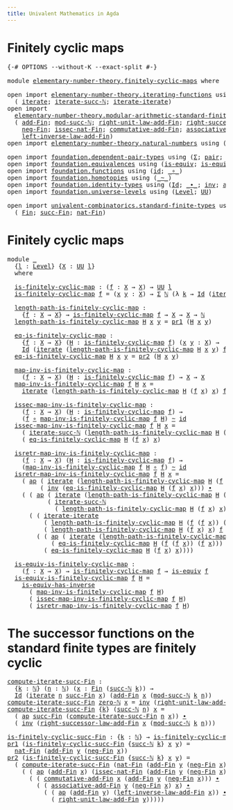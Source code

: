 ```yaml
---
title: Univalent Mathematics in Agda
---
```


# Finitely cyclic maps

<pre class="Agda"><a id="79" class="Symbol">{-#</a> <a id="83" class="Keyword">OPTIONS</a> <a id="91" class="Pragma">--without-K</a> <a id="103" class="Pragma">--exact-split</a> <a id="117" class="Symbol">#-}</a>

<a id="122" class="Keyword">module</a> <a id="129" href="elementary-number-theory.finitely-cyclic-maps.html" class="Module">elementary-number-theory.finitely-cyclic-maps</a> <a id="175" class="Keyword">where</a>

<a id="182" class="Keyword">open</a> <a id="187" class="Keyword">import</a> <a id="194" href="elementary-number-theory.iterating-functions.html" class="Module">elementary-number-theory.iterating-functions</a> <a id="239" class="Keyword">using</a>
  <a id="247" class="Symbol">(</a> <a id="249" href="elementary-number-theory.iterating-functions.html#566" class="Function">iterate</a><a id="256" class="Symbol">;</a> <a id="258" href="elementary-number-theory.iterating-functions.html#671" class="Function">iterate-succ-ℕ</a><a id="272" class="Symbol">;</a> <a id="274" href="elementary-number-theory.iterating-functions.html#1133" class="Function">iterate-iterate</a><a id="289" class="Symbol">)</a>
<a id="291" class="Keyword">open</a> <a id="296" class="Keyword">import</a>
  <a id="305" href="elementary-number-theory.modular-arithmetic-standard-finite-types.html" class="Module">elementary-number-theory.modular-arithmetic-standard-finite-types</a> <a id="371" class="Keyword">using</a>
  <a id="379" class="Symbol">(</a> <a id="381" href="elementary-number-theory.modular-arithmetic-standard-finite-types.html#6001" class="Function">add-Fin</a><a id="388" class="Symbol">;</a> <a id="390" href="elementary-number-theory.modular-arithmetic-standard-finite-types.html#2719" class="Function">mod-succ-ℕ</a><a id="400" class="Symbol">;</a> <a id="402" href="elementary-number-theory.modular-arithmetic-standard-finite-types.html#9208" class="Function">right-unit-law-add-Fin</a><a id="424" class="Symbol">;</a> <a id="426" href="elementary-number-theory.modular-arithmetic-standard-finite-types.html#11384" class="Function">right-successor-law-add-Fin</a><a id="453" class="Symbol">;</a>
    <a id="459" href="elementary-number-theory.modular-arithmetic-standard-finite-types.html#6573" class="Function">neg-Fin</a><a id="466" class="Symbol">;</a> <a id="468" href="elementary-number-theory.modular-arithmetic-standard-finite-types.html#5338" class="Function">issec-nat-Fin</a><a id="481" class="Symbol">;</a> <a id="483" href="elementary-number-theory.modular-arithmetic-standard-finite-types.html#7791" class="Function">commutative-add-Fin</a><a id="502" class="Symbol">;</a> <a id="504" href="elementary-number-theory.modular-arithmetic-standard-finite-types.html#7970" class="Function">associative-add-Fin</a><a id="523" class="Symbol">;</a>
    <a id="529" href="elementary-number-theory.modular-arithmetic-standard-finite-types.html#9898" class="Function">left-inverse-law-add-Fin</a><a id="553" class="Symbol">)</a>
<a id="555" class="Keyword">open</a> <a id="560" class="Keyword">import</a> <a id="567" href="elementary-number-theory.natural-numbers.html" class="Module">elementary-number-theory.natural-numbers</a> <a id="608" class="Keyword">using</a> <a id="614" class="Symbol">(</a><a id="615" href="elementary-number-theory.natural-numbers.html#1444" class="Datatype">ℕ</a><a id="616" class="Symbol">;</a> <a id="618" href="elementary-number-theory.natural-numbers.html#1465" class="InductiveConstructor">zero-ℕ</a><a id="624" class="Symbol">;</a> <a id="626" href="elementary-number-theory.natural-numbers.html#1478" class="InductiveConstructor">succ-ℕ</a><a id="632" class="Symbol">)</a>

<a id="635" class="Keyword">open</a> <a id="640" class="Keyword">import</a> <a id="647" href="foundation.dependent-pair-types.html" class="Module">foundation.dependent-pair-types</a> <a id="679" class="Keyword">using</a> <a id="685" class="Symbol">(</a><a id="686" href="foundation-core.dependent-pair-types.html#502" class="Record">Σ</a><a id="687" class="Symbol">;</a> <a id="689" href="foundation-core.dependent-pair-types.html#575" class="InductiveConstructor">pair</a><a id="693" class="Symbol">;</a> <a id="695" href="foundation-core.dependent-pair-types.html#592" class="Field">pr1</a><a id="698" class="Symbol">;</a> <a id="700" href="foundation-core.dependent-pair-types.html#604" class="Field">pr2</a><a id="703" class="Symbol">)</a>
<a id="705" class="Keyword">open</a> <a id="710" class="Keyword">import</a> <a id="717" href="foundation.equivalences.html" class="Module">foundation.equivalences</a> <a id="741" class="Keyword">using</a> <a id="747" class="Symbol">(</a><a id="748" href="foundation-core.equivalences.html#1542" class="Function">is-equiv</a><a id="756" class="Symbol">;</a> <a id="758" href="foundation-core.equivalences.html#2999" class="Function">is-equiv-has-inverse</a><a id="778" class="Symbol">)</a>
<a id="780" class="Keyword">open</a> <a id="785" class="Keyword">import</a> <a id="792" href="foundation.functions.html" class="Module">foundation.functions</a> <a id="813" class="Keyword">using</a> <a id="819" class="Symbol">(</a><a id="820" href="foundation-core.functions.html#309" class="Function">id</a><a id="822" class="Symbol">;</a> <a id="824" href="foundation-core.functions.html#407" class="Function Operator">_∘_</a><a id="827" class="Symbol">)</a>
<a id="829" class="Keyword">open</a> <a id="834" class="Keyword">import</a> <a id="841" href="foundation.homotopies.html" class="Module">foundation.homotopies</a> <a id="863" class="Keyword">using</a> <a id="869" class="Symbol">(</a><a id="870" href="foundation-core.homotopies.html#467" class="Function Operator">_~_</a><a id="873" class="Symbol">)</a>
<a id="875" class="Keyword">open</a> <a id="880" class="Keyword">import</a> <a id="887" href="foundation.identity-types.html" class="Module">foundation.identity-types</a> <a id="913" class="Keyword">using</a> <a id="919" class="Symbol">(</a><a id="920" href="foundation-core.identity-types.html#641" class="Datatype">Id</a><a id="922" class="Symbol">;</a> <a id="924" href="foundation-core.identity-types.html#1239" class="Function Operator">_∙_</a><a id="927" class="Symbol">;</a> <a id="929" href="foundation-core.identity-types.html#1552" class="Function">inv</a><a id="932" class="Symbol">;</a> <a id="934" href="foundation-core.identity-types.html#2853" class="Function">ap</a><a id="936" class="Symbol">)</a>
<a id="938" class="Keyword">open</a> <a id="943" class="Keyword">import</a> <a id="950" href="foundation.universe-levels.html" class="Module">foundation.universe-levels</a> <a id="977" class="Keyword">using</a> <a id="983" class="Symbol">(</a><a id="984" href="Agda.Primitive.html#597" class="Postulate">Level</a><a id="989" class="Symbol">;</a> <a id="991" href="foundation-core.universe-levels.html#222" class="Primitive">UU</a><a id="993" class="Symbol">)</a>

<a id="996" class="Keyword">open</a> <a id="1001" class="Keyword">import</a> <a id="1008" href="univalent-combinatorics.standard-finite-types.html" class="Module">univalent-combinatorics.standard-finite-types</a> <a id="1054" class="Keyword">using</a>
  <a id="1062" class="Symbol">(</a> <a id="1064" href="univalent-combinatorics.standard-finite-types.html#1975" class="Function">Fin</a><a id="1067" class="Symbol">;</a> <a id="1069" href="univalent-combinatorics.standard-finite-types.html#7494" class="Function">succ-Fin</a><a id="1077" class="Symbol">;</a> <a id="1079" href="univalent-combinatorics.standard-finite-types.html#5496" class="Function">nat-Fin</a><a id="1086" class="Symbol">)</a>
</pre>
# Finitely cyclic maps

<pre class="Agda"><a id="1125" class="Keyword">module</a> <a id="1132" href="elementary-number-theory.finitely-cyclic-maps.html#1132" class="Module">_</a>
  <a id="1136" class="Symbol">{</a><a id="1137" href="elementary-number-theory.finitely-cyclic-maps.html#1137" class="Bound">l</a> <a id="1139" class="Symbol">:</a> <a id="1141" href="Agda.Primitive.html#597" class="Postulate">Level</a><a id="1146" class="Symbol">}</a> <a id="1148" class="Symbol">{</a><a id="1149" href="elementary-number-theory.finitely-cyclic-maps.html#1149" class="Bound">X</a> <a id="1151" class="Symbol">:</a> <a id="1153" href="foundation-core.universe-levels.html#222" class="Primitive">UU</a> <a id="1156" href="elementary-number-theory.finitely-cyclic-maps.html#1137" class="Bound">l</a><a id="1157" class="Symbol">}</a>
  <a id="1161" class="Keyword">where</a>

  <a id="1170" href="elementary-number-theory.finitely-cyclic-maps.html#1170" class="Function">is-finitely-cyclic-map</a> <a id="1193" class="Symbol">:</a> <a id="1195" class="Symbol">(</a><a id="1196" href="elementary-number-theory.finitely-cyclic-maps.html#1196" class="Bound">f</a> <a id="1198" class="Symbol">:</a> <a id="1200" href="elementary-number-theory.finitely-cyclic-maps.html#1149" class="Bound">X</a> <a id="1202" class="Symbol">→</a> <a id="1204" href="elementary-number-theory.finitely-cyclic-maps.html#1149" class="Bound">X</a><a id="1205" class="Symbol">)</a> <a id="1207" class="Symbol">→</a> <a id="1209" href="foundation-core.universe-levels.html#222" class="Primitive">UU</a> <a id="1212" href="elementary-number-theory.finitely-cyclic-maps.html#1137" class="Bound">l</a>
  <a id="1216" href="elementary-number-theory.finitely-cyclic-maps.html#1170" class="Function">is-finitely-cyclic-map</a> <a id="1239" href="elementary-number-theory.finitely-cyclic-maps.html#1239" class="Bound">f</a> <a id="1241" class="Symbol">=</a> <a id="1243" class="Symbol">(</a><a id="1244" href="elementary-number-theory.finitely-cyclic-maps.html#1244" class="Bound">x</a> <a id="1246" href="elementary-number-theory.finitely-cyclic-maps.html#1246" class="Bound">y</a> <a id="1248" class="Symbol">:</a> <a id="1250" href="elementary-number-theory.finitely-cyclic-maps.html#1149" class="Bound">X</a><a id="1251" class="Symbol">)</a> <a id="1253" class="Symbol">→</a> <a id="1255" href="foundation-core.dependent-pair-types.html#502" class="Record">Σ</a> <a id="1257" href="elementary-number-theory.natural-numbers.html#1444" class="Datatype">ℕ</a> <a id="1259" class="Symbol">(λ</a> <a id="1262" href="elementary-number-theory.finitely-cyclic-maps.html#1262" class="Bound">k</a> <a id="1264" class="Symbol">→</a> <a id="1266" href="foundation-core.identity-types.html#641" class="Datatype">Id</a> <a id="1269" class="Symbol">(</a><a id="1270" href="elementary-number-theory.iterating-functions.html#566" class="Function">iterate</a> <a id="1278" href="elementary-number-theory.finitely-cyclic-maps.html#1262" class="Bound">k</a> <a id="1280" href="elementary-number-theory.finitely-cyclic-maps.html#1239" class="Bound">f</a> <a id="1282" href="elementary-number-theory.finitely-cyclic-maps.html#1244" class="Bound">x</a><a id="1283" class="Symbol">)</a> <a id="1285" href="elementary-number-theory.finitely-cyclic-maps.html#1246" class="Bound">y</a><a id="1286" class="Symbol">)</a>

  <a id="1291" href="elementary-number-theory.finitely-cyclic-maps.html#1291" class="Function">length-path-is-finitely-cyclic-map</a> <a id="1326" class="Symbol">:</a>
    <a id="1332" class="Symbol">{</a><a id="1333" href="elementary-number-theory.finitely-cyclic-maps.html#1333" class="Bound">f</a> <a id="1335" class="Symbol">:</a> <a id="1337" href="elementary-number-theory.finitely-cyclic-maps.html#1149" class="Bound">X</a> <a id="1339" class="Symbol">→</a> <a id="1341" href="elementary-number-theory.finitely-cyclic-maps.html#1149" class="Bound">X</a><a id="1342" class="Symbol">}</a> <a id="1344" class="Symbol">→</a> <a id="1346" href="elementary-number-theory.finitely-cyclic-maps.html#1170" class="Function">is-finitely-cyclic-map</a> <a id="1369" href="elementary-number-theory.finitely-cyclic-maps.html#1333" class="Bound">f</a> <a id="1371" class="Symbol">→</a> <a id="1373" href="elementary-number-theory.finitely-cyclic-maps.html#1149" class="Bound">X</a> <a id="1375" class="Symbol">→</a> <a id="1377" href="elementary-number-theory.finitely-cyclic-maps.html#1149" class="Bound">X</a> <a id="1379" class="Symbol">→</a> <a id="1381" href="elementary-number-theory.natural-numbers.html#1444" class="Datatype">ℕ</a>
  <a id="1385" href="elementary-number-theory.finitely-cyclic-maps.html#1291" class="Function">length-path-is-finitely-cyclic-map</a> <a id="1420" href="elementary-number-theory.finitely-cyclic-maps.html#1420" class="Bound">H</a> <a id="1422" href="elementary-number-theory.finitely-cyclic-maps.html#1422" class="Bound">x</a> <a id="1424" href="elementary-number-theory.finitely-cyclic-maps.html#1424" class="Bound">y</a> <a id="1426" class="Symbol">=</a> <a id="1428" href="foundation-core.dependent-pair-types.html#592" class="Field">pr1</a> <a id="1432" class="Symbol">(</a><a id="1433" href="elementary-number-theory.finitely-cyclic-maps.html#1420" class="Bound">H</a> <a id="1435" href="elementary-number-theory.finitely-cyclic-maps.html#1422" class="Bound">x</a> <a id="1437" href="elementary-number-theory.finitely-cyclic-maps.html#1424" class="Bound">y</a><a id="1438" class="Symbol">)</a>

  <a id="1443" href="elementary-number-theory.finitely-cyclic-maps.html#1443" class="Function">eq-is-finitely-cyclic-map</a> <a id="1469" class="Symbol">:</a>
    <a id="1475" class="Symbol">{</a><a id="1476" href="elementary-number-theory.finitely-cyclic-maps.html#1476" class="Bound">f</a> <a id="1478" class="Symbol">:</a> <a id="1480" href="elementary-number-theory.finitely-cyclic-maps.html#1149" class="Bound">X</a> <a id="1482" class="Symbol">→</a> <a id="1484" href="elementary-number-theory.finitely-cyclic-maps.html#1149" class="Bound">X</a><a id="1485" class="Symbol">}</a> <a id="1487" class="Symbol">(</a><a id="1488" href="elementary-number-theory.finitely-cyclic-maps.html#1488" class="Bound">H</a> <a id="1490" class="Symbol">:</a> <a id="1492" href="elementary-number-theory.finitely-cyclic-maps.html#1170" class="Function">is-finitely-cyclic-map</a> <a id="1515" href="elementary-number-theory.finitely-cyclic-maps.html#1476" class="Bound">f</a><a id="1516" class="Symbol">)</a> <a id="1518" class="Symbol">(</a><a id="1519" href="elementary-number-theory.finitely-cyclic-maps.html#1519" class="Bound">x</a> <a id="1521" href="elementary-number-theory.finitely-cyclic-maps.html#1521" class="Bound">y</a> <a id="1523" class="Symbol">:</a> <a id="1525" href="elementary-number-theory.finitely-cyclic-maps.html#1149" class="Bound">X</a><a id="1526" class="Symbol">)</a> <a id="1528" class="Symbol">→</a>
    <a id="1534" href="foundation-core.identity-types.html#641" class="Datatype">Id</a> <a id="1537" class="Symbol">(</a><a id="1538" href="elementary-number-theory.iterating-functions.html#566" class="Function">iterate</a> <a id="1546" class="Symbol">(</a><a id="1547" href="elementary-number-theory.finitely-cyclic-maps.html#1291" class="Function">length-path-is-finitely-cyclic-map</a> <a id="1582" href="elementary-number-theory.finitely-cyclic-maps.html#1488" class="Bound">H</a> <a id="1584" href="elementary-number-theory.finitely-cyclic-maps.html#1519" class="Bound">x</a> <a id="1586" href="elementary-number-theory.finitely-cyclic-maps.html#1521" class="Bound">y</a><a id="1587" class="Symbol">)</a> <a id="1589" href="elementary-number-theory.finitely-cyclic-maps.html#1476" class="Bound">f</a> <a id="1591" href="elementary-number-theory.finitely-cyclic-maps.html#1519" class="Bound">x</a><a id="1592" class="Symbol">)</a> <a id="1594" href="elementary-number-theory.finitely-cyclic-maps.html#1521" class="Bound">y</a>
  <a id="1598" href="elementary-number-theory.finitely-cyclic-maps.html#1443" class="Function">eq-is-finitely-cyclic-map</a> <a id="1624" href="elementary-number-theory.finitely-cyclic-maps.html#1624" class="Bound">H</a> <a id="1626" href="elementary-number-theory.finitely-cyclic-maps.html#1626" class="Bound">x</a> <a id="1628" href="elementary-number-theory.finitely-cyclic-maps.html#1628" class="Bound">y</a> <a id="1630" class="Symbol">=</a> <a id="1632" href="foundation-core.dependent-pair-types.html#604" class="Field">pr2</a> <a id="1636" class="Symbol">(</a><a id="1637" href="elementary-number-theory.finitely-cyclic-maps.html#1624" class="Bound">H</a> <a id="1639" href="elementary-number-theory.finitely-cyclic-maps.html#1626" class="Bound">x</a> <a id="1641" href="elementary-number-theory.finitely-cyclic-maps.html#1628" class="Bound">y</a><a id="1642" class="Symbol">)</a>

  <a id="1647" href="elementary-number-theory.finitely-cyclic-maps.html#1647" class="Function">map-inv-is-finitely-cyclic-map</a> <a id="1678" class="Symbol">:</a>
    <a id="1684" class="Symbol">(</a><a id="1685" href="elementary-number-theory.finitely-cyclic-maps.html#1685" class="Bound">f</a> <a id="1687" class="Symbol">:</a> <a id="1689" href="elementary-number-theory.finitely-cyclic-maps.html#1149" class="Bound">X</a> <a id="1691" class="Symbol">→</a> <a id="1693" href="elementary-number-theory.finitely-cyclic-maps.html#1149" class="Bound">X</a><a id="1694" class="Symbol">)</a> <a id="1696" class="Symbol">(</a><a id="1697" href="elementary-number-theory.finitely-cyclic-maps.html#1697" class="Bound">H</a> <a id="1699" class="Symbol">:</a> <a id="1701" href="elementary-number-theory.finitely-cyclic-maps.html#1170" class="Function">is-finitely-cyclic-map</a> <a id="1724" href="elementary-number-theory.finitely-cyclic-maps.html#1685" class="Bound">f</a><a id="1725" class="Symbol">)</a> <a id="1727" class="Symbol">→</a> <a id="1729" href="elementary-number-theory.finitely-cyclic-maps.html#1149" class="Bound">X</a> <a id="1731" class="Symbol">→</a> <a id="1733" href="elementary-number-theory.finitely-cyclic-maps.html#1149" class="Bound">X</a>
  <a id="1737" href="elementary-number-theory.finitely-cyclic-maps.html#1647" class="Function">map-inv-is-finitely-cyclic-map</a> <a id="1768" href="elementary-number-theory.finitely-cyclic-maps.html#1768" class="Bound">f</a> <a id="1770" href="elementary-number-theory.finitely-cyclic-maps.html#1770" class="Bound">H</a> <a id="1772" href="elementary-number-theory.finitely-cyclic-maps.html#1772" class="Bound">x</a> <a id="1774" class="Symbol">=</a>
    <a id="1780" href="elementary-number-theory.iterating-functions.html#566" class="Function">iterate</a> <a id="1788" class="Symbol">(</a><a id="1789" href="elementary-number-theory.finitely-cyclic-maps.html#1291" class="Function">length-path-is-finitely-cyclic-map</a> <a id="1824" href="elementary-number-theory.finitely-cyclic-maps.html#1770" class="Bound">H</a> <a id="1826" class="Symbol">(</a><a id="1827" href="elementary-number-theory.finitely-cyclic-maps.html#1768" class="Bound">f</a> <a id="1829" href="elementary-number-theory.finitely-cyclic-maps.html#1772" class="Bound">x</a><a id="1830" class="Symbol">)</a> <a id="1832" href="elementary-number-theory.finitely-cyclic-maps.html#1772" class="Bound">x</a><a id="1833" class="Symbol">)</a> <a id="1835" href="elementary-number-theory.finitely-cyclic-maps.html#1768" class="Bound">f</a> <a id="1837" href="elementary-number-theory.finitely-cyclic-maps.html#1772" class="Bound">x</a>

  <a id="1842" href="elementary-number-theory.finitely-cyclic-maps.html#1842" class="Function">issec-map-inv-is-finitely-cyclic-map</a> <a id="1879" class="Symbol">:</a>
    <a id="1885" class="Symbol">(</a><a id="1886" href="elementary-number-theory.finitely-cyclic-maps.html#1886" class="Bound">f</a> <a id="1888" class="Symbol">:</a> <a id="1890" href="elementary-number-theory.finitely-cyclic-maps.html#1149" class="Bound">X</a> <a id="1892" class="Symbol">→</a> <a id="1894" href="elementary-number-theory.finitely-cyclic-maps.html#1149" class="Bound">X</a><a id="1895" class="Symbol">)</a> <a id="1897" class="Symbol">(</a><a id="1898" href="elementary-number-theory.finitely-cyclic-maps.html#1898" class="Bound">H</a> <a id="1900" class="Symbol">:</a> <a id="1902" href="elementary-number-theory.finitely-cyclic-maps.html#1170" class="Function">is-finitely-cyclic-map</a> <a id="1925" href="elementary-number-theory.finitely-cyclic-maps.html#1886" class="Bound">f</a><a id="1926" class="Symbol">)</a> <a id="1928" class="Symbol">→</a>
    <a id="1934" class="Symbol">(</a><a id="1935" href="elementary-number-theory.finitely-cyclic-maps.html#1886" class="Bound">f</a> <a id="1937" href="foundation-core.functions.html#407" class="Function Operator">∘</a> <a id="1939" href="elementary-number-theory.finitely-cyclic-maps.html#1647" class="Function">map-inv-is-finitely-cyclic-map</a> <a id="1970" href="elementary-number-theory.finitely-cyclic-maps.html#1886" class="Bound">f</a> <a id="1972" href="elementary-number-theory.finitely-cyclic-maps.html#1898" class="Bound">H</a><a id="1973" class="Symbol">)</a> <a id="1975" href="foundation-core.homotopies.html#467" class="Function Operator">~</a> <a id="1977" href="foundation-core.functions.html#309" class="Function">id</a>
  <a id="1982" href="elementary-number-theory.finitely-cyclic-maps.html#1842" class="Function">issec-map-inv-is-finitely-cyclic-map</a> <a id="2019" href="elementary-number-theory.finitely-cyclic-maps.html#2019" class="Bound">f</a> <a id="2021" href="elementary-number-theory.finitely-cyclic-maps.html#2021" class="Bound">H</a> <a id="2023" href="elementary-number-theory.finitely-cyclic-maps.html#2023" class="Bound">x</a> <a id="2025" class="Symbol">=</a>
    <a id="2031" class="Symbol">(</a> <a id="2033" href="elementary-number-theory.iterating-functions.html#671" class="Function">iterate-succ-ℕ</a> <a id="2048" class="Symbol">(</a><a id="2049" href="elementary-number-theory.finitely-cyclic-maps.html#1291" class="Function">length-path-is-finitely-cyclic-map</a> <a id="2084" href="elementary-number-theory.finitely-cyclic-maps.html#2021" class="Bound">H</a> <a id="2086" class="Symbol">(</a><a id="2087" href="elementary-number-theory.finitely-cyclic-maps.html#2019" class="Bound">f</a> <a id="2089" href="elementary-number-theory.finitely-cyclic-maps.html#2023" class="Bound">x</a><a id="2090" class="Symbol">)</a> <a id="2092" href="elementary-number-theory.finitely-cyclic-maps.html#2023" class="Bound">x</a><a id="2093" class="Symbol">)</a> <a id="2095" href="elementary-number-theory.finitely-cyclic-maps.html#2019" class="Bound">f</a> <a id="2097" href="elementary-number-theory.finitely-cyclic-maps.html#2023" class="Bound">x</a><a id="2098" class="Symbol">)</a> <a id="2100" href="foundation-core.identity-types.html#1239" class="Function Operator">∙</a>
    <a id="2106" class="Symbol">(</a> <a id="2108" href="elementary-number-theory.finitely-cyclic-maps.html#1443" class="Function">eq-is-finitely-cyclic-map</a> <a id="2134" href="elementary-number-theory.finitely-cyclic-maps.html#2021" class="Bound">H</a> <a id="2136" class="Symbol">(</a><a id="2137" href="elementary-number-theory.finitely-cyclic-maps.html#2019" class="Bound">f</a> <a id="2139" href="elementary-number-theory.finitely-cyclic-maps.html#2023" class="Bound">x</a><a id="2140" class="Symbol">)</a> <a id="2142" href="elementary-number-theory.finitely-cyclic-maps.html#2023" class="Bound">x</a><a id="2143" class="Symbol">)</a>

  <a id="2148" href="elementary-number-theory.finitely-cyclic-maps.html#2148" class="Function">isretr-map-inv-is-finitely-cyclic-map</a> <a id="2186" class="Symbol">:</a>
    <a id="2192" class="Symbol">(</a><a id="2193" href="elementary-number-theory.finitely-cyclic-maps.html#2193" class="Bound">f</a> <a id="2195" class="Symbol">:</a> <a id="2197" href="elementary-number-theory.finitely-cyclic-maps.html#1149" class="Bound">X</a> <a id="2199" class="Symbol">→</a> <a id="2201" href="elementary-number-theory.finitely-cyclic-maps.html#1149" class="Bound">X</a><a id="2202" class="Symbol">)</a> <a id="2204" class="Symbol">(</a><a id="2205" href="elementary-number-theory.finitely-cyclic-maps.html#2205" class="Bound">H</a> <a id="2207" class="Symbol">:</a> <a id="2209" href="elementary-number-theory.finitely-cyclic-maps.html#1170" class="Function">is-finitely-cyclic-map</a> <a id="2232" href="elementary-number-theory.finitely-cyclic-maps.html#2193" class="Bound">f</a><a id="2233" class="Symbol">)</a> <a id="2235" class="Symbol">→</a>
    <a id="2241" class="Symbol">(</a><a id="2242" href="elementary-number-theory.finitely-cyclic-maps.html#1647" class="Function">map-inv-is-finitely-cyclic-map</a> <a id="2273" href="elementary-number-theory.finitely-cyclic-maps.html#2193" class="Bound">f</a> <a id="2275" href="elementary-number-theory.finitely-cyclic-maps.html#2205" class="Bound">H</a> <a id="2277" href="foundation-core.functions.html#407" class="Function Operator">∘</a> <a id="2279" href="elementary-number-theory.finitely-cyclic-maps.html#2193" class="Bound">f</a><a id="2280" class="Symbol">)</a> <a id="2282" href="foundation-core.homotopies.html#467" class="Function Operator">~</a> <a id="2284" href="foundation-core.functions.html#309" class="Function">id</a>
  <a id="2289" href="elementary-number-theory.finitely-cyclic-maps.html#2148" class="Function">isretr-map-inv-is-finitely-cyclic-map</a> <a id="2327" href="elementary-number-theory.finitely-cyclic-maps.html#2327" class="Bound">f</a> <a id="2329" href="elementary-number-theory.finitely-cyclic-maps.html#2329" class="Bound">H</a> <a id="2331" href="elementary-number-theory.finitely-cyclic-maps.html#2331" class="Bound">x</a> <a id="2333" class="Symbol">=</a>
    <a id="2339" class="Symbol">(</a> <a id="2341" href="foundation-core.identity-types.html#2853" class="Function">ap</a> <a id="2344" class="Symbol">(</a> <a id="2346" href="elementary-number-theory.iterating-functions.html#566" class="Function">iterate</a> <a id="2354" class="Symbol">(</a><a id="2355" href="elementary-number-theory.finitely-cyclic-maps.html#1291" class="Function">length-path-is-finitely-cyclic-map</a> <a id="2390" href="elementary-number-theory.finitely-cyclic-maps.html#2329" class="Bound">H</a> <a id="2392" class="Symbol">(</a><a id="2393" href="elementary-number-theory.finitely-cyclic-maps.html#2327" class="Bound">f</a> <a id="2395" class="Symbol">(</a><a id="2396" href="elementary-number-theory.finitely-cyclic-maps.html#2327" class="Bound">f</a> <a id="2398" href="elementary-number-theory.finitely-cyclic-maps.html#2331" class="Bound">x</a><a id="2399" class="Symbol">))</a> <a id="2402" class="Symbol">(</a><a id="2403" href="elementary-number-theory.finitely-cyclic-maps.html#2327" class="Bound">f</a> <a id="2405" href="elementary-number-theory.finitely-cyclic-maps.html#2331" class="Bound">x</a><a id="2406" class="Symbol">))</a> <a id="2409" href="elementary-number-theory.finitely-cyclic-maps.html#2327" class="Bound">f</a> <a id="2411" href="foundation-core.functions.html#407" class="Function Operator">∘</a> <a id="2413" href="elementary-number-theory.finitely-cyclic-maps.html#2327" class="Bound">f</a><a id="2414" class="Symbol">)</a>
         <a id="2425" class="Symbol">(</a> <a id="2427" href="foundation-core.identity-types.html#1552" class="Function">inv</a> <a id="2431" class="Symbol">(</a><a id="2432" href="elementary-number-theory.finitely-cyclic-maps.html#1443" class="Function">eq-is-finitely-cyclic-map</a> <a id="2458" href="elementary-number-theory.finitely-cyclic-maps.html#2329" class="Bound">H</a> <a id="2460" class="Symbol">(</a><a id="2461" href="elementary-number-theory.finitely-cyclic-maps.html#2327" class="Bound">f</a> <a id="2463" href="elementary-number-theory.finitely-cyclic-maps.html#2331" class="Bound">x</a><a id="2464" class="Symbol">)</a> <a id="2466" href="elementary-number-theory.finitely-cyclic-maps.html#2331" class="Bound">x</a><a id="2467" class="Symbol">)))</a> <a id="2471" href="foundation-core.identity-types.html#1239" class="Function Operator">∙</a>
    <a id="2477" class="Symbol">(</a> <a id="2479" class="Symbol">(</a> <a id="2481" href="foundation-core.identity-types.html#2853" class="Function">ap</a> <a id="2484" class="Symbol">(</a> <a id="2486" href="elementary-number-theory.iterating-functions.html#566" class="Function">iterate</a> <a id="2494" class="Symbol">(</a><a id="2495" href="elementary-number-theory.finitely-cyclic-maps.html#1291" class="Function">length-path-is-finitely-cyclic-map</a> <a id="2530" href="elementary-number-theory.finitely-cyclic-maps.html#2329" class="Bound">H</a> <a id="2532" class="Symbol">(</a><a id="2533" href="elementary-number-theory.finitely-cyclic-maps.html#2327" class="Bound">f</a> <a id="2535" class="Symbol">(</a><a id="2536" href="elementary-number-theory.finitely-cyclic-maps.html#2327" class="Bound">f</a> <a id="2538" href="elementary-number-theory.finitely-cyclic-maps.html#2331" class="Bound">x</a><a id="2539" class="Symbol">))</a> <a id="2542" class="Symbol">(</a><a id="2543" href="elementary-number-theory.finitely-cyclic-maps.html#2327" class="Bound">f</a> <a id="2545" href="elementary-number-theory.finitely-cyclic-maps.html#2331" class="Bound">x</a><a id="2546" class="Symbol">))</a> <a id="2549" href="elementary-number-theory.finitely-cyclic-maps.html#2327" class="Bound">f</a><a id="2550" class="Symbol">)</a>
           <a id="2563" class="Symbol">(</a> <a id="2565" href="elementary-number-theory.iterating-functions.html#671" class="Function">iterate-succ-ℕ</a>
             <a id="2593" class="Symbol">(</a> <a id="2595" href="elementary-number-theory.finitely-cyclic-maps.html#1291" class="Function">length-path-is-finitely-cyclic-map</a> <a id="2630" href="elementary-number-theory.finitely-cyclic-maps.html#2329" class="Bound">H</a> <a id="2632" class="Symbol">(</a><a id="2633" href="elementary-number-theory.finitely-cyclic-maps.html#2327" class="Bound">f</a> <a id="2635" href="elementary-number-theory.finitely-cyclic-maps.html#2331" class="Bound">x</a><a id="2636" class="Symbol">)</a> <a id="2638" href="elementary-number-theory.finitely-cyclic-maps.html#2331" class="Bound">x</a><a id="2639" class="Symbol">)</a> <a id="2641" href="elementary-number-theory.finitely-cyclic-maps.html#2327" class="Bound">f</a> <a id="2643" class="Symbol">(</a><a id="2644" href="elementary-number-theory.finitely-cyclic-maps.html#2327" class="Bound">f</a> <a id="2646" href="elementary-number-theory.finitely-cyclic-maps.html#2331" class="Bound">x</a><a id="2647" class="Symbol">)))</a> <a id="2651" href="foundation-core.identity-types.html#1239" class="Function Operator">∙</a>
      <a id="2659" class="Symbol">(</a> <a id="2661" class="Symbol">(</a> <a id="2663" href="elementary-number-theory.iterating-functions.html#1133" class="Function">iterate-iterate</a>
          <a id="2689" class="Symbol">(</a> <a id="2691" href="elementary-number-theory.finitely-cyclic-maps.html#1291" class="Function">length-path-is-finitely-cyclic-map</a> <a id="2726" href="elementary-number-theory.finitely-cyclic-maps.html#2329" class="Bound">H</a> <a id="2728" class="Symbol">(</a><a id="2729" href="elementary-number-theory.finitely-cyclic-maps.html#2327" class="Bound">f</a> <a id="2731" class="Symbol">(</a><a id="2732" href="elementary-number-theory.finitely-cyclic-maps.html#2327" class="Bound">f</a> <a id="2734" href="elementary-number-theory.finitely-cyclic-maps.html#2331" class="Bound">x</a><a id="2735" class="Symbol">))</a> <a id="2738" class="Symbol">(</a><a id="2739" href="elementary-number-theory.finitely-cyclic-maps.html#2327" class="Bound">f</a> <a id="2741" href="elementary-number-theory.finitely-cyclic-maps.html#2331" class="Bound">x</a><a id="2742" class="Symbol">))</a>
          <a id="2755" class="Symbol">(</a> <a id="2757" href="elementary-number-theory.finitely-cyclic-maps.html#1291" class="Function">length-path-is-finitely-cyclic-map</a> <a id="2792" href="elementary-number-theory.finitely-cyclic-maps.html#2329" class="Bound">H</a> <a id="2794" class="Symbol">(</a><a id="2795" href="elementary-number-theory.finitely-cyclic-maps.html#2327" class="Bound">f</a> <a id="2797" href="elementary-number-theory.finitely-cyclic-maps.html#2331" class="Bound">x</a><a id="2798" class="Symbol">)</a> <a id="2800" href="elementary-number-theory.finitely-cyclic-maps.html#2331" class="Bound">x</a><a id="2801" class="Symbol">)</a> <a id="2803" href="elementary-number-theory.finitely-cyclic-maps.html#2327" class="Bound">f</a> <a id="2805" class="Symbol">(</a><a id="2806" href="elementary-number-theory.finitely-cyclic-maps.html#2327" class="Bound">f</a> <a id="2808" class="Symbol">(</a><a id="2809" href="elementary-number-theory.finitely-cyclic-maps.html#2327" class="Bound">f</a> <a id="2811" href="elementary-number-theory.finitely-cyclic-maps.html#2331" class="Bound">x</a><a id="2812" class="Symbol">)))</a> <a id="2816" href="foundation-core.identity-types.html#1239" class="Function Operator">∙</a>
        <a id="2826" class="Symbol">(</a> <a id="2828" class="Symbol">(</a> <a id="2830" href="foundation-core.identity-types.html#2853" class="Function">ap</a> <a id="2833" class="Symbol">(</a> <a id="2835" href="elementary-number-theory.iterating-functions.html#566" class="Function">iterate</a> <a id="2843" class="Symbol">(</a><a id="2844" href="elementary-number-theory.finitely-cyclic-maps.html#1291" class="Function">length-path-is-finitely-cyclic-map</a> <a id="2879" href="elementary-number-theory.finitely-cyclic-maps.html#2329" class="Bound">H</a> <a id="2881" class="Symbol">(</a><a id="2882" href="elementary-number-theory.finitely-cyclic-maps.html#2327" class="Bound">f</a> <a id="2884" href="elementary-number-theory.finitely-cyclic-maps.html#2331" class="Bound">x</a><a id="2885" class="Symbol">)</a> <a id="2887" href="elementary-number-theory.finitely-cyclic-maps.html#2331" class="Bound">x</a><a id="2888" class="Symbol">)</a> <a id="2890" href="elementary-number-theory.finitely-cyclic-maps.html#2327" class="Bound">f</a><a id="2891" class="Symbol">)</a>
            <a id="2905" class="Symbol">(</a> <a id="2907" href="elementary-number-theory.finitely-cyclic-maps.html#1443" class="Function">eq-is-finitely-cyclic-map</a> <a id="2933" href="elementary-number-theory.finitely-cyclic-maps.html#2329" class="Bound">H</a> <a id="2935" class="Symbol">(</a><a id="2936" href="elementary-number-theory.finitely-cyclic-maps.html#2327" class="Bound">f</a> <a id="2938" class="Symbol">(</a><a id="2939" href="elementary-number-theory.finitely-cyclic-maps.html#2327" class="Bound">f</a> <a id="2941" href="elementary-number-theory.finitely-cyclic-maps.html#2331" class="Bound">x</a><a id="2942" class="Symbol">))</a> <a id="2945" class="Symbol">(</a><a id="2946" href="elementary-number-theory.finitely-cyclic-maps.html#2327" class="Bound">f</a> <a id="2948" href="elementary-number-theory.finitely-cyclic-maps.html#2331" class="Bound">x</a><a id="2949" class="Symbol">)))</a> <a id="2953" href="foundation-core.identity-types.html#1239" class="Function Operator">∙</a>
          <a id="2965" class="Symbol">(</a> <a id="2967" href="elementary-number-theory.finitely-cyclic-maps.html#1443" class="Function">eq-is-finitely-cyclic-map</a> <a id="2993" href="elementary-number-theory.finitely-cyclic-maps.html#2329" class="Bound">H</a> <a id="2995" class="Symbol">(</a><a id="2996" href="elementary-number-theory.finitely-cyclic-maps.html#2327" class="Bound">f</a> <a id="2998" href="elementary-number-theory.finitely-cyclic-maps.html#2331" class="Bound">x</a><a id="2999" class="Symbol">)</a> <a id="3001" href="elementary-number-theory.finitely-cyclic-maps.html#2331" class="Bound">x</a><a id="3002" class="Symbol">))))</a>

  <a id="3010" href="elementary-number-theory.finitely-cyclic-maps.html#3010" class="Function">is-equiv-is-finitely-cyclic-map</a> <a id="3042" class="Symbol">:</a>
    <a id="3048" class="Symbol">(</a><a id="3049" href="elementary-number-theory.finitely-cyclic-maps.html#3049" class="Bound">f</a> <a id="3051" class="Symbol">:</a> <a id="3053" href="elementary-number-theory.finitely-cyclic-maps.html#1149" class="Bound">X</a> <a id="3055" class="Symbol">→</a> <a id="3057" href="elementary-number-theory.finitely-cyclic-maps.html#1149" class="Bound">X</a><a id="3058" class="Symbol">)</a> <a id="3060" class="Symbol">→</a> <a id="3062" href="elementary-number-theory.finitely-cyclic-maps.html#1170" class="Function">is-finitely-cyclic-map</a> <a id="3085" href="elementary-number-theory.finitely-cyclic-maps.html#3049" class="Bound">f</a> <a id="3087" class="Symbol">→</a> <a id="3089" href="foundation-core.equivalences.html#1542" class="Function">is-equiv</a> <a id="3098" href="elementary-number-theory.finitely-cyclic-maps.html#3049" class="Bound">f</a>
  <a id="3102" href="elementary-number-theory.finitely-cyclic-maps.html#3010" class="Function">is-equiv-is-finitely-cyclic-map</a> <a id="3134" href="elementary-number-theory.finitely-cyclic-maps.html#3134" class="Bound">f</a> <a id="3136" href="elementary-number-theory.finitely-cyclic-maps.html#3136" class="Bound">H</a> <a id="3138" class="Symbol">=</a>
    <a id="3144" href="foundation-core.equivalences.html#2999" class="Function">is-equiv-has-inverse</a>
      <a id="3171" class="Symbol">(</a> <a id="3173" href="elementary-number-theory.finitely-cyclic-maps.html#1647" class="Function">map-inv-is-finitely-cyclic-map</a> <a id="3204" href="elementary-number-theory.finitely-cyclic-maps.html#3134" class="Bound">f</a> <a id="3206" href="elementary-number-theory.finitely-cyclic-maps.html#3136" class="Bound">H</a><a id="3207" class="Symbol">)</a>
      <a id="3215" class="Symbol">(</a> <a id="3217" href="elementary-number-theory.finitely-cyclic-maps.html#1842" class="Function">issec-map-inv-is-finitely-cyclic-map</a> <a id="3254" href="elementary-number-theory.finitely-cyclic-maps.html#3134" class="Bound">f</a> <a id="3256" href="elementary-number-theory.finitely-cyclic-maps.html#3136" class="Bound">H</a><a id="3257" class="Symbol">)</a>
      <a id="3265" class="Symbol">(</a> <a id="3267" href="elementary-number-theory.finitely-cyclic-maps.html#2148" class="Function">isretr-map-inv-is-finitely-cyclic-map</a> <a id="3305" href="elementary-number-theory.finitely-cyclic-maps.html#3134" class="Bound">f</a> <a id="3307" href="elementary-number-theory.finitely-cyclic-maps.html#3136" class="Bound">H</a><a id="3308" class="Symbol">)</a>
</pre>
# The successor functions on the standard finite types are finitely cyclic

<pre class="Agda"><a id="compute-iterate-succ-Fin"></a><a id="3399" href="elementary-number-theory.finitely-cyclic-maps.html#3399" class="Function">compute-iterate-succ-Fin</a> <a id="3424" class="Symbol">:</a>
  <a id="3428" class="Symbol">{</a><a id="3429" href="elementary-number-theory.finitely-cyclic-maps.html#3429" class="Bound">k</a> <a id="3431" class="Symbol">:</a> <a id="3433" href="elementary-number-theory.natural-numbers.html#1444" class="Datatype">ℕ</a><a id="3434" class="Symbol">}</a> <a id="3436" class="Symbol">(</a><a id="3437" href="elementary-number-theory.finitely-cyclic-maps.html#3437" class="Bound">n</a> <a id="3439" class="Symbol">:</a> <a id="3441" href="elementary-number-theory.natural-numbers.html#1444" class="Datatype">ℕ</a><a id="3442" class="Symbol">)</a> <a id="3444" class="Symbol">(</a><a id="3445" href="elementary-number-theory.finitely-cyclic-maps.html#3445" class="Bound">x</a> <a id="3447" class="Symbol">:</a> <a id="3449" href="univalent-combinatorics.standard-finite-types.html#1975" class="Function">Fin</a> <a id="3453" class="Symbol">(</a><a id="3454" href="elementary-number-theory.natural-numbers.html#1478" class="InductiveConstructor">succ-ℕ</a> <a id="3461" href="elementary-number-theory.finitely-cyclic-maps.html#3429" class="Bound">k</a><a id="3462" class="Symbol">))</a> <a id="3465" class="Symbol">→</a>
  <a id="3469" href="foundation-core.identity-types.html#641" class="Datatype">Id</a> <a id="3472" class="Symbol">(</a><a id="3473" href="elementary-number-theory.iterating-functions.html#566" class="Function">iterate</a> <a id="3481" href="elementary-number-theory.finitely-cyclic-maps.html#3437" class="Bound">n</a> <a id="3483" href="univalent-combinatorics.standard-finite-types.html#7494" class="Function">succ-Fin</a> <a id="3492" href="elementary-number-theory.finitely-cyclic-maps.html#3445" class="Bound">x</a><a id="3493" class="Symbol">)</a> <a id="3495" class="Symbol">(</a><a id="3496" href="elementary-number-theory.modular-arithmetic-standard-finite-types.html#6001" class="Function">add-Fin</a> <a id="3504" href="elementary-number-theory.finitely-cyclic-maps.html#3445" class="Bound">x</a> <a id="3506" class="Symbol">(</a><a id="3507" href="elementary-number-theory.modular-arithmetic-standard-finite-types.html#2719" class="Function">mod-succ-ℕ</a> <a id="3518" href="elementary-number-theory.finitely-cyclic-maps.html#3429" class="Bound">k</a> <a id="3520" href="elementary-number-theory.finitely-cyclic-maps.html#3437" class="Bound">n</a><a id="3521" class="Symbol">))</a>
<a id="3524" href="elementary-number-theory.finitely-cyclic-maps.html#3399" class="Function">compute-iterate-succ-Fin</a> <a id="3549" href="elementary-number-theory.natural-numbers.html#1465" class="InductiveConstructor">zero-ℕ</a> <a id="3556" href="elementary-number-theory.finitely-cyclic-maps.html#3556" class="Bound">x</a> <a id="3558" class="Symbol">=</a> <a id="3560" href="foundation-core.identity-types.html#1552" class="Function">inv</a> <a id="3564" class="Symbol">(</a><a id="3565" href="elementary-number-theory.modular-arithmetic-standard-finite-types.html#9208" class="Function">right-unit-law-add-Fin</a> <a id="3588" href="elementary-number-theory.finitely-cyclic-maps.html#3556" class="Bound">x</a><a id="3589" class="Symbol">)</a>
<a id="3591" href="elementary-number-theory.finitely-cyclic-maps.html#3399" class="Function">compute-iterate-succ-Fin</a> <a id="3616" class="Symbol">{</a><a id="3617" href="elementary-number-theory.finitely-cyclic-maps.html#3617" class="Bound">k</a><a id="3618" class="Symbol">}</a> <a id="3620" class="Symbol">(</a><a id="3621" href="elementary-number-theory.natural-numbers.html#1478" class="InductiveConstructor">succ-ℕ</a> <a id="3628" href="elementary-number-theory.finitely-cyclic-maps.html#3628" class="Bound">n</a><a id="3629" class="Symbol">)</a> <a id="3631" href="elementary-number-theory.finitely-cyclic-maps.html#3631" class="Bound">x</a> <a id="3633" class="Symbol">=</a>
  <a id="3637" class="Symbol">(</a> <a id="3639" href="foundation-core.identity-types.html#2853" class="Function">ap</a> <a id="3642" href="univalent-combinatorics.standard-finite-types.html#7494" class="Function">succ-Fin</a> <a id="3651" class="Symbol">(</a><a id="3652" href="elementary-number-theory.finitely-cyclic-maps.html#3399" class="Function">compute-iterate-succ-Fin</a> <a id="3677" href="elementary-number-theory.finitely-cyclic-maps.html#3628" class="Bound">n</a> <a id="3679" href="elementary-number-theory.finitely-cyclic-maps.html#3631" class="Bound">x</a><a id="3680" class="Symbol">))</a> <a id="3683" href="foundation-core.identity-types.html#1239" class="Function Operator">∙</a>
  <a id="3687" class="Symbol">(</a> <a id="3689" href="foundation-core.identity-types.html#1552" class="Function">inv</a> <a id="3693" class="Symbol">(</a><a id="3694" href="elementary-number-theory.modular-arithmetic-standard-finite-types.html#11384" class="Function">right-successor-law-add-Fin</a> <a id="3722" href="elementary-number-theory.finitely-cyclic-maps.html#3631" class="Bound">x</a> <a id="3724" class="Symbol">(</a><a id="3725" href="elementary-number-theory.modular-arithmetic-standard-finite-types.html#2719" class="Function">mod-succ-ℕ</a> <a id="3736" href="elementary-number-theory.finitely-cyclic-maps.html#3617" class="Bound">k</a> <a id="3738" href="elementary-number-theory.finitely-cyclic-maps.html#3628" class="Bound">n</a><a id="3739" class="Symbol">)))</a>

<a id="is-finitely-cyclic-succ-Fin"></a><a id="3744" href="elementary-number-theory.finitely-cyclic-maps.html#3744" class="Function">is-finitely-cyclic-succ-Fin</a> <a id="3772" class="Symbol">:</a> <a id="3774" class="Symbol">{</a><a id="3775" href="elementary-number-theory.finitely-cyclic-maps.html#3775" class="Bound">k</a> <a id="3777" class="Symbol">:</a> <a id="3779" href="elementary-number-theory.natural-numbers.html#1444" class="Datatype">ℕ</a><a id="3780" class="Symbol">}</a> <a id="3782" class="Symbol">→</a> <a id="3784" href="elementary-number-theory.finitely-cyclic-maps.html#1170" class="Function">is-finitely-cyclic-map</a> <a id="3807" class="Symbol">(</a><a id="3808" href="univalent-combinatorics.standard-finite-types.html#7494" class="Function">succ-Fin</a> <a id="3817" class="Symbol">{</a><a id="3818" href="elementary-number-theory.finitely-cyclic-maps.html#3775" class="Bound">k</a><a id="3819" class="Symbol">})</a>
<a id="3822" href="foundation-core.dependent-pair-types.html#592" class="Field">pr1</a> <a id="3826" class="Symbol">(</a><a id="3827" href="elementary-number-theory.finitely-cyclic-maps.html#3744" class="Function">is-finitely-cyclic-succ-Fin</a> <a id="3855" class="Symbol">{</a><a id="3856" href="elementary-number-theory.natural-numbers.html#1478" class="InductiveConstructor">succ-ℕ</a> <a id="3863" href="elementary-number-theory.finitely-cyclic-maps.html#3863" class="Bound">k</a><a id="3864" class="Symbol">}</a> <a id="3866" href="elementary-number-theory.finitely-cyclic-maps.html#3866" class="Bound">x</a> <a id="3868" href="elementary-number-theory.finitely-cyclic-maps.html#3868" class="Bound">y</a><a id="3869" class="Symbol">)</a> <a id="3871" class="Symbol">=</a>
  <a id="3875" href="univalent-combinatorics.standard-finite-types.html#5496" class="Function">nat-Fin</a> <a id="3883" class="Symbol">(</a><a id="3884" href="elementary-number-theory.modular-arithmetic-standard-finite-types.html#6001" class="Function">add-Fin</a> <a id="3892" href="elementary-number-theory.finitely-cyclic-maps.html#3868" class="Bound">y</a> <a id="3894" class="Symbol">(</a><a id="3895" href="elementary-number-theory.modular-arithmetic-standard-finite-types.html#6573" class="Function">neg-Fin</a> <a id="3903" href="elementary-number-theory.finitely-cyclic-maps.html#3866" class="Bound">x</a><a id="3904" class="Symbol">))</a>
<a id="3907" href="foundation-core.dependent-pair-types.html#604" class="Field">pr2</a> <a id="3911" class="Symbol">(</a><a id="3912" href="elementary-number-theory.finitely-cyclic-maps.html#3744" class="Function">is-finitely-cyclic-succ-Fin</a> <a id="3940" class="Symbol">{</a><a id="3941" href="elementary-number-theory.natural-numbers.html#1478" class="InductiveConstructor">succ-ℕ</a> <a id="3948" href="elementary-number-theory.finitely-cyclic-maps.html#3948" class="Bound">k</a><a id="3949" class="Symbol">}</a> <a id="3951" href="elementary-number-theory.finitely-cyclic-maps.html#3951" class="Bound">x</a> <a id="3953" href="elementary-number-theory.finitely-cyclic-maps.html#3953" class="Bound">y</a><a id="3954" class="Symbol">)</a> <a id="3956" class="Symbol">=</a>
  <a id="3960" class="Symbol">(</a> <a id="3962" href="elementary-number-theory.finitely-cyclic-maps.html#3399" class="Function">compute-iterate-succ-Fin</a> <a id="3987" class="Symbol">(</a><a id="3988" href="univalent-combinatorics.standard-finite-types.html#5496" class="Function">nat-Fin</a> <a id="3996" class="Symbol">(</a><a id="3997" href="elementary-number-theory.modular-arithmetic-standard-finite-types.html#6001" class="Function">add-Fin</a> <a id="4005" href="elementary-number-theory.finitely-cyclic-maps.html#3953" class="Bound">y</a> <a id="4007" class="Symbol">(</a><a id="4008" href="elementary-number-theory.modular-arithmetic-standard-finite-types.html#6573" class="Function">neg-Fin</a> <a id="4016" href="elementary-number-theory.finitely-cyclic-maps.html#3951" class="Bound">x</a><a id="4017" class="Symbol">)))</a> <a id="4021" href="elementary-number-theory.finitely-cyclic-maps.html#3951" class="Bound">x</a><a id="4022" class="Symbol">)</a> <a id="4024" href="foundation-core.identity-types.html#1239" class="Function Operator">∙</a>
    <a id="4030" class="Symbol">(</a> <a id="4032" class="Symbol">(</a> <a id="4034" href="foundation-core.identity-types.html#2853" class="Function">ap</a> <a id="4037" class="Symbol">(</a><a id="4038" href="elementary-number-theory.modular-arithmetic-standard-finite-types.html#6001" class="Function">add-Fin</a> <a id="4046" href="elementary-number-theory.finitely-cyclic-maps.html#3951" class="Bound">x</a><a id="4047" class="Symbol">)</a> <a id="4049" class="Symbol">(</a><a id="4050" href="elementary-number-theory.modular-arithmetic-standard-finite-types.html#5338" class="Function">issec-nat-Fin</a> <a id="4064" class="Symbol">(</a><a id="4065" href="elementary-number-theory.modular-arithmetic-standard-finite-types.html#6001" class="Function">add-Fin</a> <a id="4073" href="elementary-number-theory.finitely-cyclic-maps.html#3953" class="Bound">y</a> <a id="4075" class="Symbol">(</a><a id="4076" href="elementary-number-theory.modular-arithmetic-standard-finite-types.html#6573" class="Function">neg-Fin</a> <a id="4084" href="elementary-number-theory.finitely-cyclic-maps.html#3951" class="Bound">x</a><a id="4085" class="Symbol">))))</a> <a id="4090" href="foundation-core.identity-types.html#1239" class="Function Operator">∙</a>
      <a id="4098" class="Symbol">(</a> <a id="4100" class="Symbol">(</a> <a id="4102" href="elementary-number-theory.modular-arithmetic-standard-finite-types.html#7791" class="Function">commutative-add-Fin</a> <a id="4122" href="elementary-number-theory.finitely-cyclic-maps.html#3951" class="Bound">x</a> <a id="4124" class="Symbol">(</a><a id="4125" href="elementary-number-theory.modular-arithmetic-standard-finite-types.html#6001" class="Function">add-Fin</a> <a id="4133" href="elementary-number-theory.finitely-cyclic-maps.html#3953" class="Bound">y</a> <a id="4135" class="Symbol">(</a><a id="4136" href="elementary-number-theory.modular-arithmetic-standard-finite-types.html#6573" class="Function">neg-Fin</a> <a id="4144" href="elementary-number-theory.finitely-cyclic-maps.html#3951" class="Bound">x</a><a id="4145" class="Symbol">)))</a> <a id="4149" href="foundation-core.identity-types.html#1239" class="Function Operator">∙</a>
        <a id="4159" class="Symbol">(</a> <a id="4161" class="Symbol">(</a> <a id="4163" href="elementary-number-theory.modular-arithmetic-standard-finite-types.html#7970" class="Function">associative-add-Fin</a> <a id="4183" href="elementary-number-theory.finitely-cyclic-maps.html#3953" class="Bound">y</a> <a id="4185" class="Symbol">(</a><a id="4186" href="elementary-number-theory.modular-arithmetic-standard-finite-types.html#6573" class="Function">neg-Fin</a> <a id="4194" href="elementary-number-theory.finitely-cyclic-maps.html#3951" class="Bound">x</a><a id="4195" class="Symbol">)</a> <a id="4197" href="elementary-number-theory.finitely-cyclic-maps.html#3951" class="Bound">x</a><a id="4198" class="Symbol">)</a> <a id="4200" href="foundation-core.identity-types.html#1239" class="Function Operator">∙</a>
          <a id="4212" class="Symbol">(</a> <a id="4214" class="Symbol">(</a> <a id="4216" href="foundation-core.identity-types.html#2853" class="Function">ap</a> <a id="4219" class="Symbol">(</a><a id="4220" href="elementary-number-theory.modular-arithmetic-standard-finite-types.html#6001" class="Function">add-Fin</a> <a id="4228" href="elementary-number-theory.finitely-cyclic-maps.html#3953" class="Bound">y</a><a id="4229" class="Symbol">)</a> <a id="4231" class="Symbol">(</a><a id="4232" href="elementary-number-theory.modular-arithmetic-standard-finite-types.html#9898" class="Function">left-inverse-law-add-Fin</a> <a id="4257" href="elementary-number-theory.finitely-cyclic-maps.html#3951" class="Bound">x</a><a id="4258" class="Symbol">))</a> <a id="4261" href="foundation-core.identity-types.html#1239" class="Function Operator">∙</a>
            <a id="4275" class="Symbol">(</a> <a id="4277" href="elementary-number-theory.modular-arithmetic-standard-finite-types.html#9208" class="Function">right-unit-law-add-Fin</a> <a id="4300" href="elementary-number-theory.finitely-cyclic-maps.html#3953" class="Bound">y</a><a id="4301" class="Symbol">)))))</a>
</pre>